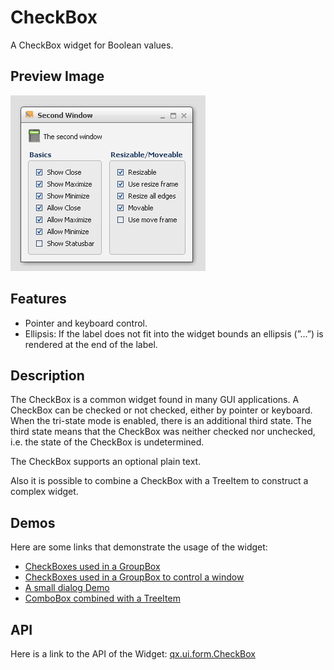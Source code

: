 # CheckBox

A CheckBox widget for Boolean values.

## Preview Image

![CheckBox](checkbox.png)

## Features

-   Pointer and keyboard control.
-   Ellipsis: If the label does not fit into the widget bounds an ellipsis
    (”...”) is rendered at the end of the label.

## Description

The CheckBox is a common widget found in many GUI applications. A
CheckBox can be checked or not checked, either by pointer or keyboard.
When the tri-state mode is enabled, there is an additional third
state. The third state means that the CheckBox was neither checked nor
unchecked, i.e. the state of the CheckBox is undetermined.

The CheckBox supports an optional plain text.

Also it is possible to combine a CheckBox with a TreeItem to construct
a complex widget.

## Demos

Here are some links that demonstrate the usage of the widget:

-   [CheckBoxes used in a GroupBox](apps://demobrowser/#widget~GroupBox.html)
-   [CheckBoxes used in a GroupBox to control a window](apps://demobrowser/#widget~Window.html)
-   [A small dialog Demo](apps://demobrowser/#showcase~Dialog.html)
-   [ComboBox combined with a TreeItem](apps://demobrowser/#widget~Tree_Columns.html)

## API

Here is a link to the API of the Widget: [qx.ui.form.CheckBox](apps://apiviewer/#qx.ui.form.CheckBox)
